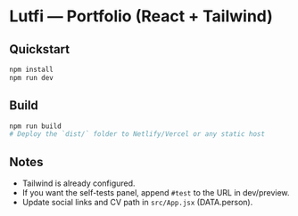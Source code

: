# Lutfi — Portfolio (React + Tailwind)

## Quickstart
```bash
npm install
npm run dev
```

## Build
```bash
npm run build
# Deploy the `dist/` folder to Netlify/Vercel or any static host
```

## Notes
- Tailwind is already configured.
- If you want the self-tests panel, append `#test` to the URL in dev/preview.
- Update social links and CV path in `src/App.jsx` (DATA.person).
